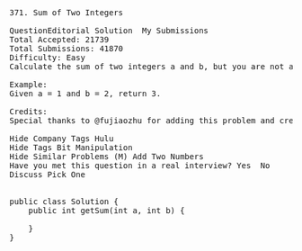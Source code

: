 <pre>
371. Sum of Two Integers  

QuestionEditorial Solution  My Submissions
Total Accepted: 21739
Total Submissions: 41870
Difficulty: Easy
Calculate the sum of two integers a and b, but you are not allowed to use the operator + and -.

Example:
Given a = 1 and b = 2, return 3.

Credits:
Special thanks to @fujiaozhu for adding this problem and creating all test cases.

Hide Company Tags Hulu
Hide Tags Bit Manipulation
Hide Similar Problems (M) Add Two Numbers
Have you met this question in a real interview? Yes  No
Discuss Pick One


public class Solution {
    public int getSum(int a, int b) {
        
    }
}
</pre>
